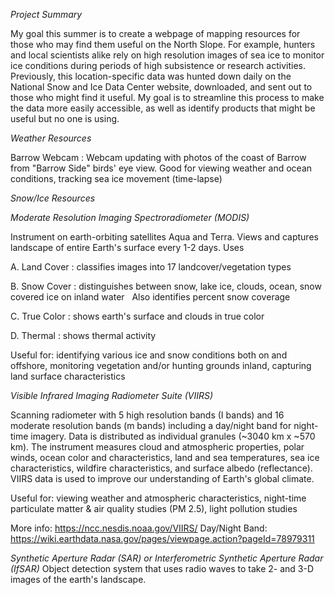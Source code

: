 *Project Summary*

My goal this summer is to create a webpage of mapping resources for those who may find them useful on the North Slope. For example, hunters and local scientists alike rely on high resolution images of sea ice to monitor ice conditions during periods of high subsistence or research activities. Previously, this location-specific data was hunted down daily on the National Snow and Ice Data Center website, downloaded, and sent out to those who might find it useful. My goal is to streamline this process to make the data more easily accessible, as well as identify products that might be useful but no one is using.

_Weather Resources_

Barrow Webcam : Webcam updating with photos of the coast of Barrow from "Barrow Side" birds' eye view. Good for viewing weather and ocean conditions, tracking sea ice movement (time-lapse) 

_Snow/Ice Resources_

*Moderate Resolution Imaging Spectroradiometer (MODIS)*

Instrument on earth-orbiting satellites Aqua and Terra. Views and captures landscape of entire Earth's surface every 1-2 days.
Uses

A. Land Cover : classifies images into 17 landcover/vegetation types

B. Snow Cover : distinguishes between snow, lake ice, clouds, ocean, snow covered ice on inland water
    Also identifies percent snow coverage
    
C. True Color : shows earth's surface and clouds in true color

D. Thermal : shows thermal activity

Useful for: identifying various ice and snow conditions both on and offshore, monitoring vegetation and/or hunting grounds inland, capturing land surface characteristics 

*Visible Infrared Imaging Radiometer Suite (VIIRS)*

Scanning radiometer with 5 high resolution bands (I bands) and 16 moderate resolution bands (m bands) including a day/night band for night-time imagery. Data is distributed as individual granules (~3040 km x ~570 km). The instrument measures cloud and atmospheric properties, polar winds, ocean color and characteristics, land and sea temperatures, sea ice characteristics, wildfire characteristics, and surface albedo (reflectance). VIIRS data is used to improve our understanding of Earth's global climate.

Useful for: viewing weather and atmospheric characteristics, night-time particulate matter & air quality studies (PM 2.5), light pollution studies

More info: https://ncc.nesdis.noaa.gov/VIIRS/
  Day/Night Band: https://wiki.earthdata.nasa.gov/pages/viewpage.action?pageId=78979311
  
*Synthetic Aperture Radar (SAR) or Interferometric Synthetic Aperture Radar (IfSAR)*
Object detection system that uses radio waves to take 2- and 3-D images of the earth's landscape.


